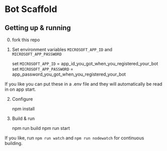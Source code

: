# Bot Scaffold

## Getting up & running

0. fork this repo

1. Set environment variables `MICROSOFT_APP_ID` and `MICROSOFT_APP_PASSWORD`

    set `MICROSOFT_APP_ID` = app_id_you_got_when_you_registered_your_bot
    set `MICROSOFT_APP_PASSWORD` = app_password_you_got_when_you_registered_your_bot

If you like you can put these in a .env file and they will automatically be read in on app start.

2. Configure

    npm install

3. Build & run

    npm run build
    npm run start

If you like, run `npm run watch` and `npm run nodewatch` for continuous building.

